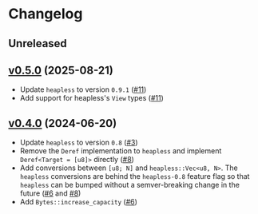 # Changelog

## Unreleased

## [v0.5.0][] (2025-08-21)

- Update `heapless` to version `0.9.1` ([#11][])
- Add support for heapless's `View` types ([#11][])

## [v0.4.0][] (2024-06-20)

- Update `heapless` to version `0.8` ([#3][])
- Remove the `Deref` implementation to `heapless` and implement `Deref<Target = [u8]>` directly ([#8][])
- Add conversions between `[u8; N]` and `heapless::Vec<u8, N>`. The `heapless` conversions are behind the `heapless-0.8` feature flag so that `heapless` can be bumped without a semver-breaking change in the future ([#6][] and [#8][])
- Add `Bytes::increase_capacity` ([#6][])

[v0.5.0]: https://github.com/trussed-dev/heapless-bytes/releases/tag/0.5.0
[v0.4.0]: https://github.com/trussed-dev/heapless-bytes/releases/tag/0.4.0
[#3]: https://github.com/trussed-dev/heapless-bytes/pull/3
[#6]: https://github.com/trussed-dev/heapless-bytes/pull/6
[#8]: https://github.com/trussed-dev/heapless-bytes/pull/8
[#11]: https://github.com/trussed-dev/heapless-bytes/pull/11


